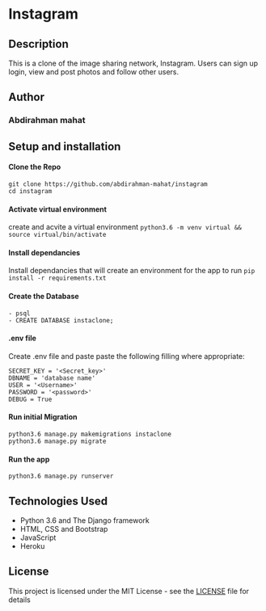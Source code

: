 # Instagram

## Description
This is a clone of the image sharing network, Instagram.
Users can sign up login, view and post photos and follow other users.

## Author
### Abdirahman mahat




## Setup and installation

#### Clone the Repo
    git clone https://github.com/abdirahman-mahat/instagram
    cd instagram
####  Activate virtual environment
create and acvite a virtual environment
    `python3.6 -m venv virtual && source virtual/bin/activate`
####  Install dependancies
Install dependancies that will create an environment for the app to run
`pip install -r requirements.txt`
####  Create the Database
    - psql
    - CREATE DATABASE instaclone;
####  .env file
Create .env file and paste paste the following filling where appropriate:

    SECRET_KEY = '<Secret_key>'
    DBNAME = 'database name'
    USER = '<Username>'
    PASSWORD = '<password>'
    DEBUG = True
#### Run initial Migration
    python3.6 manage.py makemigrations instaclone
    python3.6 manage.py migrate
#### Run the app
    python3.6 manage.py runserver

## Technologies Used

- Python 3.6 and The Django framework
- HTML, CSS and Bootstrap
- JavaScript
- Heroku

## License

This project is licensed under the MIT License - see the [LICENSE](LICENSE.md) file for details
